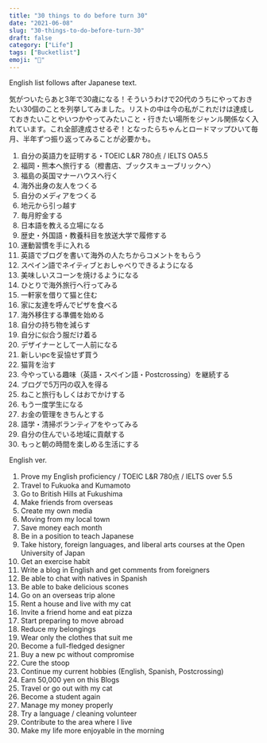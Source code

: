 ```yaml
---
title: "30 things to do before turn 30"
date: "2021-06-08"
slug: "30-things-to-do-before-turn-30"
draft: false
category: ["Life"]
tags: ["Bucketlist"]
emoji: "💃"
---
```


English list follows after Japanese text.

気がついたらあと3年で30歳になる！そういうわけで20代のうちにやっておきたい30個のことを列挙してみました。リストの中は今の私がこれだけは達成しておきたいことやいつかやってみたいこと・行きたい場所をジャンル関係なく入れています。これ全部達成させるぞ！となったらちゃんとロードマップひいて毎月、半年ずつ振り返ってみることが必要かも。



1. 自分の英語力を証明する・TOEIC L&R 780点 / IELTS OA5.5
2. 福岡・熊本へ旅行する（橙書店、ブックスキューブリックへ）
3. 福島の英国マナーハウスへ行く
4. 海外出身の友人をつくる
5. 自分のメディアをつくる
6. 地元から引っ越す
7. 毎月貯金する
8. 日本語を教える立場になる
9. 歴史・外国語・教養科目を放送大学で履修する
10. 運動習慣を手に入れる
11. 英語でブログを書いて海外の人たちからコメントをもらう
12. スペイン語でネイティブとおしゃべりできるようになる
13. 美味しいスコーンを焼けるようになる
14. ひとりで海外旅行へ行ってみる
15. 一軒家を借りて猫と住む
16. 家に友達を呼んでピザを食べる
17. 海外移住する準備を始める
18. 自分の持ち物を減らす
19. 自分に似合う服だけ着る
20. デザイナーとして一人前になる
21. 新しいpcを妥協せず買う
22. 猫背を治す
23. 今やっている趣味（英語・スペイン語・Postcrossing）を継続する
24. ブログで5万円の収入を得る
25. ねこと旅行もしくはおでかけする
26. もう一度学生になる
27. お金の管理をきちんとする
28. 語学・清掃ボランティアをやってみる
29. 自分の住んでいる地域に貢献する
30. もっと朝の時間を楽しめる生活にする



English ver.

1. Prove my English proficiency / TOEIC L&R 780点 / IELTS over 5.5
2. Travel to Fukuoka and Kumamoto
3. Go to British Hills at Fukushima
4. Make friends from overseas
5. Create my own media
6. Moving from my local town
7. Save money each month
8. Be in a position to teach Japanese
9. Take history, foreign languages, and liberal arts courses at the Open University of Japan
10. Get an exercise habit
11. Write a blog in English and get comments from foreigners
12. Be able to chat with natives in Spanish
13. Be able to bake delicious scones
14. Go on an overseas trip alone
15. Rent a house and live with my cat
16. Invite a friend home and eat pizza
17. Start preparing to move abroad
18. Reduce my belongings
19. Wear only the clothes that suit me
20. Become a full-fledged designer
21. Buy a new pc without compromise
22. Cure the stoop
23. Continue my current hobbies (English, Spanish, Postcrossing)
24. Earn 50,000 yen on this Blogs
25. Travel or go out with my cat
26. Become a student again
27. Manage my money properly
28. Try a language / cleaning volunteer
29. Contribute to the area where I live
30. Make my life more enjoyable in the morning
